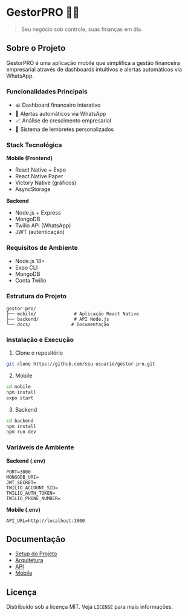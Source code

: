 # GestorPRO 📱💼

> Seu negócio sob controle, suas finanças em dia.

## Sobre o Projeto

GestorPRO é uma aplicação mobile que simplifica a gestão financeira empresarial através de dashboards intuitivos e alertas automáticos via WhatsApp.

### Funcionalidades Principais

- 📊 Dashboard financeiro interativo
- 💬 Alertas automáticos via WhatsApp
- 📈 Análise de crescimento empresarial
- 📅 Sistema de lembretes personalizados

### Stack Tecnológica

**Mobile (Frontend)**
- React Native + Expo
- React Native Paper
- Victory Native (gráficos)
- AsyncStorage

**Backend**
- Node.js + Express
- MongoDB
- Twilio API (WhatsApp)
- JWT (autenticação)

### Requisitos de Ambiente

- Node.js 18+
- Expo CLI
- MongoDB
- Conta Twilio

### Estrutura do Projeto

```
gestor-pro/
├── mobile/              # Aplicação React Native
├── backend/             # API Node.js
└── docs/               # Documentação
```

### Instalação e Execução

1. Clone o repositório
```bash
git clone https://github.com/seu-usuario/gestor-pro.git
```

2. Mobile
```bash
cd mobile
npm install
expo start
```

3. Backend
```bash
cd backend
npm install
npm run dev
```

### Variáveis de Ambiente

**Backend (.env)**
```
PORT=3000
MONGODB_URI=
JWT_SECRET=
TWILIO_ACCOUNT_SID=
TWILIO_AUTH_TOKEN=
TWILIO_PHONE_NUMBER=
```

**Mobile (.env)**
```
API_URL=http://localhost:3000
```

## Documentação

- [Setup do Projeto](./docs/setup.md)
- [Arquitetura](./docs/architecture.md)
- [API](./docs/api.md)
- [Mobile](./docs/mobile.md)

## Licença

Distribuído sob a licença MIT. Veja `LICENSE` para mais informações.